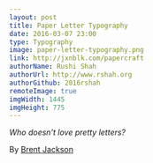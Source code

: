 ```yaml
---
layout: post
title: Paper Letter Typography
date: 2016-03-07 23:00
type: Typography
image: paper-letter-typography.png
link: http://jxnblk.com/papercraft
authorName: Rushi Shah
authorUrl: http://www.rshah.org
authorGithub: 2016rshah
remoteImage: true
imgWidth: 1445
imgHeight: 775
---
```


_Who doesn't love pretty letters?_

By [Brent Jackson](http://jxnblk.com)
